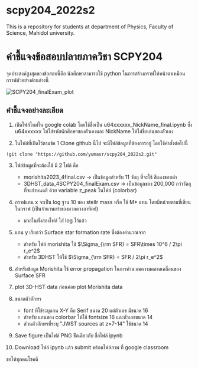 # scpy204_2022s2
This is a repository for students at department of Physics, Faculty of Science, Mahidol university. 

# คำชี้แจงข้อสอบปลายภาควิชา SCPY204 
จุดประสงค์สูงสุดของข้อสอบนี้คือ นักศึกษาสามารถใช้ python ในการสร้างกราฟให้หน้าตาเหมือนกราฟตัวอย่างด้านล่างนี้ 

![SCPY204_finalExam_plot](https://user-images.githubusercontent.com/52993686/235397567-575b9d16-a70a-4d79-a69f-52e18c85d6ce.png)


## คำชี้แจงอย่างละเอียด
1. เปิดไฟล์ใหม่ใน google colab โดยใช้ชื่อเป็น u64xxxxxx_NickName_final.ipynb ซึ่ง u64xxxxxx ให้ใส่รหัสนักศึกษาของตัวเองและ NickName ให้ใส่ชื่อเล่นของตัวเอง

2. ในไฟล์ที่เปิดไว้ตามข้อ 1 Clone github นี้ไป จะมีไฟล์ข้อมูลที่ต้องการอยู่ โดยใช้คำสั่งต่อไปนี้ 
```
!git clone "https://github.com/yumasr/scpy204_2022s2.git"
```

3. ไฟล์ข้อมูลที่จะต้องใช้ มี 2 ไฟล์ คือ 
    - morishita2023_4final.csv -> เป็นข้อมูลสำหรับ 11 วัตถุ ที่จะใช้ สีแดงขอบดำ 
    - 3DHST_data_4SCPY204_finalExam.csv -> เป็นข้อมูลของ 200,000 กว่าวัตถุที่จะกำหนดสี ด้วย variable z_peak ในไฟล์ (colorbar)

4. กราฟแกน x จะเป็น log ฐาน 10 ของ stellr mass หรือ ใช้ M* แทน โดยมีหน่วยตามที่เขียนในกราฟ (เป็นจำนวนเท่าของมวลดวงอาทิตย์) 
    - มวลในทั้งสองไฟล์ ใส่ log ไว้แล้ว 
    
5. แกน y เรียกว่า Surface star formation rate ซึ่งต้องคำนวณจาก 
    - สำหรับ ไฟล์ morishita ใช้ $\Sigma_{\rm SFR} = SFR\times 10^6 / 2\pi r_e^2$
    - สำหรับ 3DHST ให้ใช้ $\Sigma_{\rm SFR} = SFR / 2\pi r_e^2$

6. สำหรับข้อมูล Morishita ใช้ error propagation ในการคำนวณความคลาดเคลื่อนของ Surface SFR 

7. plot 3D-HST data ก่อนค่อย plot Morishita data

8. ขนาดตัวอักษร
    - font ที่ใช้ระบุแกน X-Y คือ Serif ขนาด 20 แต่ตัวเลข มีขนาด 16 
    - สำหรับ แกนของ colorbar ให้ใช้ fontsize 16 และตัวเลขขนาด 14
    - ส่วนตัวอักษรที่ระบุ "JWST sources at z=7-14" ใช้ขนาด 14 
    
9. Save figure เป็นไฟล์ PNG ช่ือเดียวกับ ชื่อไฟล์ ipynb 

10. Download ไฟล์ ipynb แล้ว submit พร้อมไฟล์ภาพ ที่ google classroom 

ขอให้ทุกคนโชคดี 
